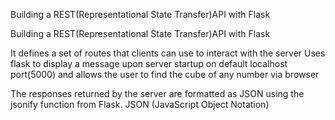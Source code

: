 Building  a REST(Representational  State  Transfer)API  with Flask 


Building  a REST(Representational  State  Transfer)API  with Flask
  
 
It defines  a  set of routes that clients  can use to  interact with the server
Uses flask  to  display a message upon server startup  on default localhost port(5000)
and  allows the user to find the  cube of any number via browser

 
The responses returned by the server are formatted as JSON using the jsonify function from Flask. JSON (JavaScript Object Notation)
 
 
